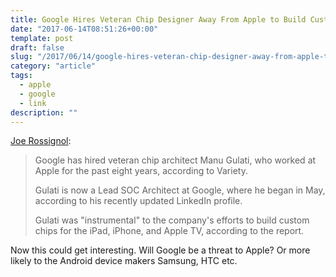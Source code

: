 ```yaml
---
title: Google Hires Veteran Chip Designer Away From Apple to Build Custom Chips for Pixel Smartphones
date: "2017-06-14T08:51:26+00:00"
template: post
draft: false
slug: "/2017/06/14/google-hires-veteran-chip-designer-away-from-apple-to-build-custom-chips-for-pixel-smartphones/"
category: "article"
tags:
  - apple
  - google
  - link
description: ""
---
```


<a href="https://www.macrumors.com/2017/06/13/google-hires-veteran-apple-chip-designer/">Joe Rossignol</a>:

<blockquote>Google has hired veteran chip architect Manu Gulati, who worked at Apple for the past eight years, according to Variety.

Gulati is now a Lead SOC Architect at Google, where he began in May, according to his recently updated LinkedIn profile.

Gulati was "instrumental" to the company's efforts to build custom chips for the iPad, iPhone, and Apple TV, according to the report.</blockquote>
Now this could get interesting. Will Google be a threat to Apple? Or more likely to the Android device makers Samsung, HTC etc.

